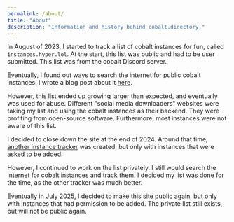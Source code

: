 ```yaml
---
permalink: /about/
title: "About"
description: "Information and history behind cobalt.directory."
---
```

In August of 2023, I started to track a list of cobalt instances for fun, called `instances.hyper.lol`. At the start, this list was public and had to be user submitted. This list was from the cobalt Discord server.

Eventually, I found out ways to search the internet for public cobalt instances. I wrote a blog post about it [here](https://hyper.lol/blog/2024/05-03/hunting-down-cobalt-instances).

However, this list ended up growing larger than expected, and eventually was used for abuse. Different "social media downloaders" websites were taking my list and using the cobalt instances as their backend. They were profiting from open-source software. Furthermore, most instances were not aware of this list.

I decided to close down the site at the end of 2024. Around that time, [another instance tracker](https://instances.cobalt.best) was created, but only with instances that were asked to be added.

However, I continued to work on the list privately. I still would search the internet for cobalt instances and track them. I decided my list was done for the time, as the other tracker was much better.

Eventually in July 2025, I decided to make this site public again, but only with instances that had permission to be added. The private list still exists, but will not be public again.